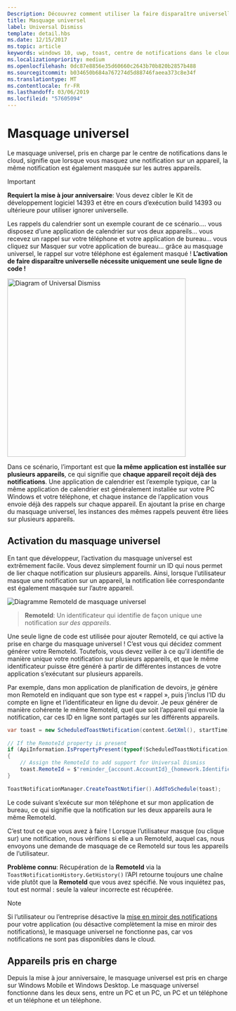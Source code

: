 ```yaml
---
Description: Découvrez comment utiliser la faire disparaître universelle sur vos notifications de toast.
title: Masquage universel
label: Universal Dismiss
template: detail.hbs
ms.date: 12/15/2017
ms.topic: article
keywords: windows 10, uwp, toast, centre de notifications dans le cloud, masquage universel, notification, sur plusieurs appareils, masquer une fois, masquer partout
ms.localizationpriority: medium
ms.openlocfilehash: 0dc87e8856e35d60660c2643b70b820b2857b488
ms.sourcegitcommit: b034650b684a767274d5d88746faeea373c8e34f
ms.translationtype: MT
ms.contentlocale: fr-FR
ms.lasthandoff: 03/06/2019
ms.locfileid: "57605094"
---
```

# <a name="universal-dismiss"></a>Masquage universel

Le masquage universel, pris en charge par le centre de notifications dans le cloud, signifie que lorsque vous masquez une notification sur un appareil, la même notification est également masquée sur les autres appareils.

> [!IMPORTANT]
> **Requiert la mise à jour anniversaire**: Vous devez cibler le Kit de développement logiciel 14393 et être en cours d’exécution build 14393 ou ultérieure pour utiliser ignorer universelle.

Les rappels du calendrier sont un exemple courant de ce scénario.... vous disposez d’une application de calendrier sur vos deux appareils... vous recevez un rappel sur votre téléphone et votre application de bureau... vous cliquez sur Masquer sur votre application de bureau... grâce au masquage universel, le rappel sur votre téléphone est également masqué ! **L’activation de faire disparaître universelle nécessite uniquement une seule ligne de code !**

<img alt="Diagram of Universal Dismiss" src="images/universal-dismiss.gif" width="406"/>

Dans ce scénario, l’important est que **la même application est installée sur plusieurs appareils**, ce qui signifie que **chaque appareil reçoit déjà des notifications**. Une application de calendrier est l’exemple typique, car la même application de calendrier est généralement installée sur votre PC Windows et votre téléphone, et chaque instance de l’application vous envoie déjà des rappels sur chaque appareil. En ajoutant la prise en charge du masquage universel, les instances des mêmes rappels peuvent être liées sur plusieurs appareils.


## <a name="how-to-enable-universal-dismiss"></a>Activation du masquage universel

En tant que développeur, l’activation du masquage universel est extrêmement facile. Vous devez simplement fournir un ID qui nous permet de lier chaque notification sur plusieurs appareils. Ainsi, lorsque l’utilisateur masque une notification sur un appareil, la notification liée correspondante est également masquée sur l’autre appareil.

![Diagramme RemoteId de masquage universel](images/universal-dismiss-remoteid.jpg)

> **RemoteId**: Un identificateur qui identifie de façon unique une notification *sur des appareils*.

Une seule ligne de code est utilisée pour ajouter RemoteId, ce qui active la prise en charge du masquage universel ! C’est vous qui décidez comment générer votre RemoteId. Toutefois, vous devez veiller à ce qu’il identifie de manière unique votre notification sur plusieurs appareils, et que le même identificateur puisse être généré à partir de différentes instances de votre application s’exécutant sur plusieurs appareils.

Par exemple, dans mon application de planification de devoirs, je génère mon RemoteId en indiquant que son type est « rappel », puis j’inclus l’ID du compte en ligne et l’identificateur en ligne du devoir. Je peux générer de manière cohérente le même RemoteId, quel que soit l’appareil qui envoie la notification, car ces ID en ligne sont partagés sur les différents appareils.

```csharp
var toast = new ScheduledToastNotification(content.GetXml(), startTime);
 
// If the RemoteId property is present
if (ApiInformation.IsPropertyPresent(typeof(ScheduledToastNotification).FullName, nameof(ScheduledToastNotification.RemoteId)))
{
    // Assign the RemoteId to add support for Universal Dismiss
    toast.RemoteId = $"reminder_{account.AccountId}_{homework.Identifier}"
}
  
ToastNotificationManager.CreateToastNotifier().AddToSchedule(toast);
```

Le code suivant s’exécute sur mon téléphone et sur mon application de bureau, ce qui signifie que la notification sur les deux appareils aura le même RemoteId.

C’est tout ce que vous avez à faire ! Lorsque l’utilisateur masque (ou clique sur) une notification, nous vérifions si elle a un RemoteId, auquel cas, nous envoyons une demande de masquage de ce RemoteId sur tous les appareils de l’utilisateur.

**Problème connu**: Récupération de la **RemoteId** via la `ToastNotificationHistory.GetHistory()` l’API retourne toujours une chaîne vide plutôt que la **RemoteId** que vous avez spécifié. Ne vous inquiétez pas, tout est normal : seule la valeur incorrecte est récupérée.

> [!NOTE]
> Si l’utilisateur ou l’entreprise désactive la [mise en miroir des notifications](notification-mirroring.md) pour votre application (ou désactive complètement la mise en miroir des notifications), le masquage universel ne fonctionne pas, car vos notifications ne sont pas disponibles dans le cloud.


## <a name="supported-devices"></a>Appareils pris en charge

Depuis la mise à jour anniversaire, le masquage universel est pris en charge sur Windows Mobile et Windows Desktop. Le masquage universel fonctionne dans les deux sens, entre un PC et un PC, un PC et un téléphone et un téléphone et un téléphone.